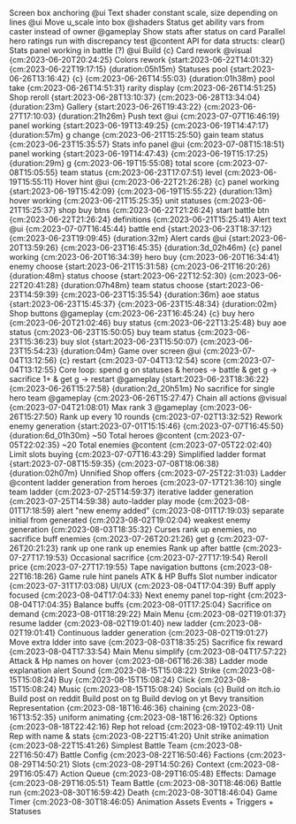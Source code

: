 Screen box anchoring @ui
Text shader constant scale, size depending on lines @ui
Move u_scale into box @shaders
Status get ability vars from caster instead of owner @gameplay
Show stats after status on card
Parallel hero ratings run with discrepancy test @content
API for data structs: clear()
Stats panel working in battle (?) @ui
Build {c}
    Card rework @visual {cm:2023-06-20T20:24:25}
    Colors rework {start:2023-06-22T14:01:32} {cm:2023-06-22T19:17:15} {duration:05h15m}
    Statuses pool {start:2023-06-26T13:16:42} {c} {cm:2023-06-26T14:55:03} {duration:01h38m}
        pool take {cm:2023-06-26T14:51:31}
        rarity display {cm:2023-06-26T14:51:25}
    Shop reroll {start:2023-06-28T13:10:37} {cm:2023-06-28T13:34:04} {duration:23m}
    Gallery {start:2023-06-26T19:43:22} {cm:2023-06-27T17:10:03} {duration:21h26m}
    Push text @ui {cm:2023-07-07T16:46:19}
        panel working {start:2023-06-19T13:49:25} {cm:2023-06-19T14:47:17} {duration:57m}
        g change {cm:2023-06-21T15:25:50}
        gain team status {cm:2023-06-23T15:35:57}
    Stats info panel @ui {cm:2023-07-08T15:18:51}
        panel working {start:2023-06-19T14:47:43} {cm:2023-06-19T15:17:25} {duration:29m}
        g {cm:2023-06-19T15:55:08}
        total score {cm:2023-07-08T15:05:55}
        team status {cm:2023-06-23T17:07:51}
        level {cm:2023-06-19T15:55:11}
    Hover hint @ui {cm:2023-06-22T21:26:28} {c}
        panel working {start:2023-06-19T15:42:09} {cm:2023-06-19T15:55:22} {duration:13m}
        hover working {cm:2023-06-21T15:25:35}
        unit statuses {cm:2023-06-21T15:25:37}
        shop buy btns {cm:2023-06-22T21:26:24}
        start battle btn {cm:2023-06-22T21:26:24}
        definitions {cm:2023-06-21T15:25:41}
    Alert text @ui {cm:2023-07-07T16:45:44}
        battle end {start:2023-06-23T18:37:12} {cm:2023-06-23T19:09:45} {duration:32m}
    Alert cards @ui {start:2023-06-20T13:59:26} {cm:2023-06-23T16:45:35} {duration:3d_02h46m} {c}
        panel working {cm:2023-06-20T16:34:39}
        hero buy {cm:2023-06-20T16:34:41}
        enemy choose {start:2023-06-21T15:31:58} {cm:2023-06-21T16:20:26} {duration:48m}
        status choose {start:2023-06-22T12:52:30} {cm:2023-06-22T20:41:28} {duration:07h48m}
        team status choose {start:2023-06-23T14:59:39} {cm:2023-06-23T15:35:54} {duration:36m}
        aoe status {start:2023-06-23T15:45:37} {cm:2023-06-23T15:48:34} {duration:02m}
    Shop buttons @gameplay {cm:2023-06-23T16:45:24} {c}
        buy hero {cm:2023-06-20T21:02:46}
        buy status {cm:2023-06-22T13:25:48}
        buy aoe status {cm:2023-06-23T15:50:05}
        buy team status {cm:2023-06-23T15:36:23}
        buy slot {start:2023-06-23T15:50:07} {cm:2023-06-23T15:54:23} {duration:04m}
    Game over screen @ui {cm:2023-07-04T13:12:56} {c}
        restart {cm:2023-07-04T13:12:54}
        score {cm:2023-07-04T13:12:55}
    Core loop: spend g on statuses & heroes -> battle & get g -> sacrifice 1+ & get g -> restart @gameplay {start:2023-06-23T18:36:22} {cm:2023-06-26T15:27:58} {duration:2d_20h51m}
    No sacrifice for single hero team @gameplay {cm:2023-06-26T15:27:47}
    Chain all actions @visual {cm:2023-07-04T21:08:01}
    Max rank 3 @gameplay {cm:2023-06-26T15:27:50}
    Rank up every 10 rounds {cm:2023-07-02T13:32:52}
    Rework enemy generation {start:2023-07-01T15:15:46} {cm:2023-07-07T16:45:50} {duration:6d_01h30m}
    ~50 Total heroes @content {cm:2023-07-05T22:02:35}
    ~20 Total enemies @content {cm:2023-07-05T22:02:40}
    Limit slots buying {cm:2023-07-07T16:43:29}
    Simplified ladder format {start:2023-07-08T15:59:35} {cm:2023-07-08T18:06:38} {duration:02h07m}
    Unnified Shop offers {cm:2023-07-25T22:31:03}
    Ladder @content
        ladder generation from heroes {cm:2023-07-17T21:36:10}
        single team ladder {cm:2023-07-25T14:59:37}
        iterative ladder generation {cm:2023-07-25T14:59:38}
        auto-ladder play mode {cm:2023-08-01T17:18:59}
        alert "new enemy added" {cm:2023-08-01T17:19:03}
        separate initial from generated {cm:2023-08-02T19:02:04}
        weakest enemy generation {cm:2023-08-03T18:35:32}
    Curses
        rank up enemies, no sacrifice
        buff enemies {cm:2023-07-26T20:21:26}
        get g {cm:2023-07-26T20:21:23}
        rank up one
        rank up enemies
    Rank up after battle {cm:2023-07-27T17:19:53}
    Occasional sacrifice {cm:2023-07-27T17:19:54}
    Reroll price {cm:2023-07-27T17:19:55}
    Tape navigation buttons {cm:2023-08-22T16:18:26}
    Game rule hint panels
        ATK & HP
        Buffs
    Slot number indicator {cm:2023-07-31T17:03:08}
    UI/UX {cm:2023-08-04T17:04:39}
        Buff apply focused {cm:2023-08-04T17:04:33}
        Next enemy panel top-right {cm:2023-08-04T17:04:35}
    Balance buffs {cm:2023-08-01T17:25:04}
    Sacrifice on demand {cm:2023-08-01T18:29:22}
    Main Menu {cm:2023-08-02T19:01:37}
        resume ladder {cm:2023-08-02T19:01:40}
        new ladder {cm:2023-08-02T19:01:41}
    Continuous ladder generation {cm:2023-08-02T19:01:27}
    Move extra ldder into save {cm:2023-08-03T18:35:25}
    Sacrifice fix reward {cm:2023-08-04T17:33:54}
    Main Menu simplify {cm:2023-08-04T17:57:22}
    Attack & Hp names on hover {cm:2023-08-06T16:26:38}
    Ladder mode explanation alert
    Sound {cm:2023-08-15T15:08:22}
        Strike {cm:2023-08-15T15:08:24}
        Buy {cm:2023-08-15T15:08:24}
        Click {cm:2023-08-15T15:08:24}
        Music {cm:2023-08-15T15:08:24}
Socials {c}
    Build on itch.io
    Build post on reddit
    Build post on tg
    Build devlog on yt
Bevy transition
    Representation {cm:2023-08-18T16:46:36}
        chaining {cm:2023-08-16T13:52:35}
        uniform animating {cm:2023-08-18T16:26:32}
    Options {cm:2023-08-18T22:42:16}
    Rep hot reload {cm:2023-08-19T02:49:11}
    Unit Rep with name & stats {cm:2023-08-22T15:41:20}
    Unit strike animation {cm:2023-08-22T15:41:26}
    Simplest Battle
        Team {cm:2023-08-22T16:50:47}
        Battle Config {cm:2023-08-22T16:50:46}
        Factions {cm:2023-08-29T14:50:21}
        Slots {cm:2023-08-29T14:50:26}
        Context {cm:2023-08-29T16:05:47}
        Action Queue {cm:2023-08-29T16:05:48}
        Effects: Damage {cm:2023-08-29T16:05:51}
        Team Battle {cm:2023-08-30T18:46:06}
            Battle run {cm:2023-08-30T16:59:42}
            Death {cm:2023-08-30T18:46:04}
            Game Timer {cm:2023-08-30T18:46:05}
        Animation Assets
        Events + Triggers + Statuses
